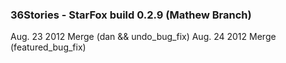 ### 36Stories - StarFox build 0.2.9 (Mathew Branch)
Aug. 23 2012 Merge (dan && undo_bug_fix)
Aug. 24 2012 Merge (featured_bug_fix)
